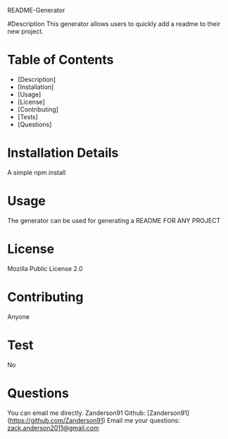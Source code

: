 README-Generator


  #Description
  This generator allows users to quickly add a readme to their new project.

  # Table of Contents
  - [Description]
  - [Installation]
  - [Usage]
  - [License]
  - [Contributing]
  - [Tests]
  - [Questions]

  # Installation Details
  A simple npm install

  # Usage
  The generator can be used for generating a README FOR ANY PROJECT

  # License 
  Mozilla Public License 2.0

  # Contributing
  Anyone

  # Test
  No

  # Questions
  You can email me directly.
  Zanderson91 Github: [Zanderson91] (https://github.com/Zanderson91)
  Email me your questions: zack.anderson2011@gmail.com
